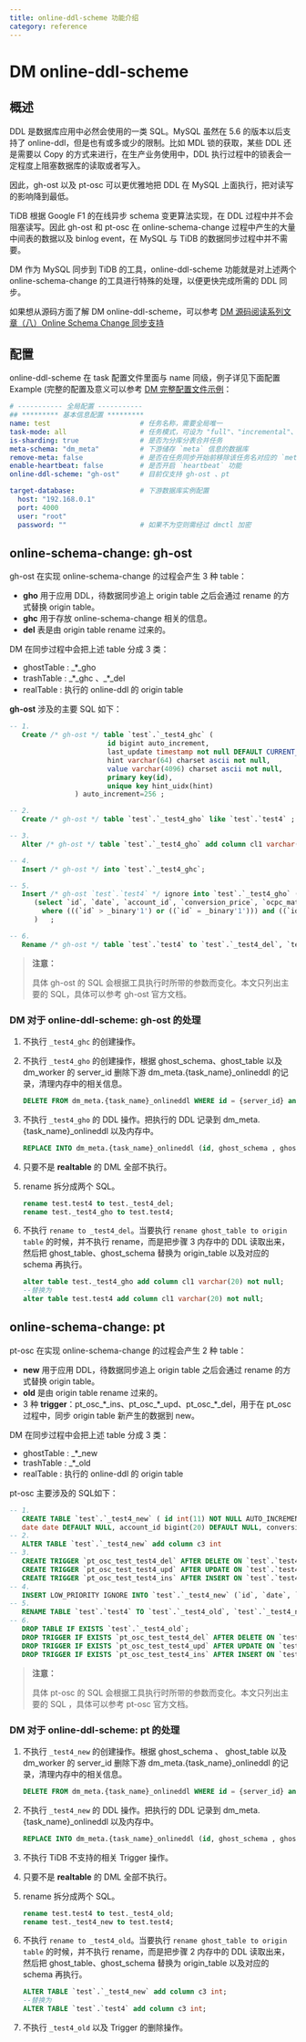 ```yaml
---
title: online-ddl-scheme 功能介绍
category: reference
---
```


# DM online-ddl-scheme

## 概述

DDL 是数据库应用中必然会使用的一类 SQL。MySQL 虽然在 5.6 的版本以后支持了 online-ddl，但是也有或多或少的限制。比如 MDL 锁的获取，某些 DDL 还是需要以 Copy 的方式来进行，在生产业务使用中，DDL 执行过程中的锁表会一定程度上阻塞数据库的读取或者写入。

因此，gh-ost 以及 pt-osc 可以更优雅地把 DDL 在 MySQL 上面执行，把对读写的影响降到最低。

TiDB 根据 Google F1 的在线异步 schema 变更算法实现，在 DDL 过程中并不会阻塞读写。因此 gh-ost 和 pt-osc 在 online-schema-change 过程中产生的大量中间表的数据以及 binlog event，在 MySQL 与 TiDB 的数据同步过程中并不需要。

DM 作为 MySQL 同步到 TiDB 的工具，online-ddl-scheme 功能就是对上述两个 online-schema-change 的工具进行特殊的处理，以便更快完成所需的 DDL 同步。

如果想从源码方面了解 DM online-ddl-scheme，可以参考 [DM 源码阅读系列文章（八）Online Schema Change 同步支持](https://pingcap.com/blog-cn/dm-source-code-reading-8/#dm-源码阅读系列文章八online-schema-change-同步支持)

## 配置

online-ddl-scheme 在 task 配置文件里面与 name 同级，例子详见下面配置 Example (完整的配置及意义可以参考 [DM 完整配置文件示例](/reference/tools/data-migration/configure/task-configuration-file-full.md#完整配置文件示例)：

```yml
# ----------- 全局配置 -----------
## ********* 基本信息配置 *********
name: test                      # 任务名称，需要全局唯一
task-mode: all                  # 任务模式，可设为 "full"、"incremental"、"all"
is-sharding: true               # 是否为分库分表合并任务
meta-schema: "dm_meta"          # 下游储存 `meta` 信息的数据库
remove-meta: false              # 是否在任务同步开始前移除该任务名对应的 `meta`（`checkpoint` 和 `onlineddl` 等）。
enable-heartbeat: false         # 是否开启 `heartbeat` 功能
online-ddl-scheme: "gh-ost"     # 目前仅支持 gh-ost 、pt

target-database:                # 下游数据库实例配置
  host: "192.168.0.1"
  port: 4000
  user: "root"
  password: ""                  # 如果不为空则需经过 dmctl 加密
```

## online-schema-change: gh-ost

gh-ost 在实现 online-schema-change 的过程会产生 3 种 table：

- **gho** 用于应用 DDL，待数据同步追上 origin table 之后会通过 rename 的方式替换 origin table。
- **ghc** 用于存放 online-schema-change 相关的信息。
- **del** 表是由 origin table rename 过来的。

DM 在同步过程中会把上述 table 分成 3 类：

- ghostTable : \_\*\_gho
- trashTable : \_\*\_ghc 、\_\*\_del
- realTable : 执行的 online-ddl 的 origin table

**gh-ost** 涉及的主要 SQL 如下：

```sql
-- 1.
   Create /* gh-ost */ table `test`.`_test4_ghc` (
                        id bigint auto_increment,
                        last_update timestamp not null DEFAULT CURRENT_TIMESTAMP ON UPDATE CURRENT_TIMESTAMP,
                        hint varchar(64) charset ascii not null,
                        value varchar(4096) charset ascii not null,
                        primary key(id),
                        unique key hint_uidx(hint)
                ) auto_increment=256 ;

-- 2.
   Create /* gh-ost */ table `test`.`_test4_gho` like `test`.`test4` ;

-- 3.
   Alter /* gh-ost */ table `test`.`_test4_gho` add column cl1 varchar(20) not null ;

-- 4.
   Insert /* gh-ost */ into `test`.`_test4_ghc`;

-- 5.
   Insert /* gh-ost `test`.`test4` */ ignore into `test`.`_test4_gho` (`id`, `date`, `account_id`, `conversion_price`, `ocpc_matched_conversions`, `ad_cost`, `cl2`)
      (select `id`, `date`, `account_id`, `conversion_price`, `ocpc_matched_conversions`, `ad_cost`, `cl2` from `test`.`test4` force index (`PRIMARY`)
        where (((`id` > _binary'1') or ((`id` = _binary'1'))) and ((`id` < _binary'2') or ((`id` = _binary'2')))) lock in share mode
      )   ;

-- 6.
   Rename /* gh-ost */ table `test`.`test4` to `test`.`_test4_del`, `test`.`_test4_gho` to `test`.`test4`;
```

> **注意：**
>
> 具体 gh-ost 的 SQL 会根据工具执行时所带的参数而变化。本文只列出主要的 SQL，具体可以参考 gh-ost 官方文档。

### DM 对于 **online-ddl-scheme: gh-ost** 的处理

1. 不执行 `_test4_ghc` 的创建操作。

2. 不执行 `_test4_gho` 的创建操作，根据 ghost_schema、ghost_table 以及 dm_worker 的 server_id 删除下游 dm_meta.{task_name}\_onlineddl 的记录，清理内存中的相关信息。

    ```sql
    DELETE FROM dm_meta.{task_name}_onlineddl WHERE id = {server_id} and ghost_schema = {ghost_schema} and ghost_table = {ghost_table};
    ```

3. 不执行 `_test4_gho` 的 DDL 操作。把执行的 DDL 记录到 dm_meta.{task_name}\_onlineddl 以及内存中。

    ```sql
    REPLACE INTO dm_meta.{task_name}_onlineddl (id, ghost_schema , ghost_table , ddls) VALUES (......);
    ```

4. 只要不是 **realtable** 的 DML 全部不执行。

5. rename 拆分成两个 SQL。

    ```sql
    rename test.test4 to test._test4_del;
    rename test._test4_gho to test.test4;
    ```

6. 不执行 `rename to _test4_del`。当要执行 `rename ghost_table to origin table` 的时候，并不执行 rename，而是把步骤 3 内存中的 DDL 读取出来，然后把 ghost_table、ghost_schema 替换为 origin_table 以及对应的 schema 再执行。

    ```sql
    alter table test._test4_gho add column cl1 varchar(20) not null;
    --替换为
    alter table test.test4 add column cl1 varchar(20) not null;
    ```

## online-schema-change: pt

pt-osc 在实现 online-schema-change 的过程会产生 2 种 table：

- **new** 用于应用 DDL，待数据同步追上 origin table 之后会通过 rename 的方式替换 origin table。
- **old** 是由 origin table rename 过来的。
- 3 种 **trigger**：pt_osc\_\*\_ins、pt_osc\_\*\_upd、pt_osc\_\*\_del，用于在 pt_osc 过程中，同步 origin table 新产生的数据到 new。

DM 在同步过程中会把上述 table 分成 3 类：

- ghostTable : \_\*\_new
- trashTable : \_\*\_old
- realTable : 执行的 online-ddl 的 origin table

pt-osc 主要涉及的 SQL如下：

``` sql
-- 1.
   CREATE TABLE `test`.`_test4_new` ( id int(11) NOT NULL AUTO_INCREMENT,
   date date DEFAULT NULL, account_id bigint(20) DEFAULT NULL, conversion_price decimal(20,3) DEFAULT NULL,  ocpc_matched_conversions bigint(20) DEFAULT NULL, ad_cost decimal(20,3) DEFAULT NULL,cl2 varchar(20) COLLATE utf8mb4_bin NOT NULL,cl1 varchar(20) COLLATE utf8mb4_bin NOT NULL,PRIMARY KEY (id) ) ENGINE=InnoDB AUTO_INCREMENT=3 DEFAULT CHARSET=utf8mb4 COLLATE=utf8mb4_bin ;
-- 2.
   ALTER TABLE `test`.`_test4_new` add column c3 int
-- 3.
   CREATE TRIGGER `pt_osc_test_test4_del` AFTER DELETE ON `test`.`test4` ...... ;
   CREATE TRIGGER `pt_osc_test_test4_upd` AFTER UPDATE ON `test`.`test4` ...... ;
   CREATE TRIGGER `pt_osc_test_test4_ins` AFTER INSERT ON `test`.`test4` ...... ;
-- 4.
   INSERT LOW_PRIORITY IGNORE INTO `test`.`_test4_new` (`id`, `date`, `account_id`, `conversion_price`, `ocpc_matched_conversions`, `ad_cost`, `cl2`, `cl1`) SELECT `id`, `date`, `account_id`, `conversion_price`, `ocpc_matched_conversions`, `ad_cost`, `cl2`, `cl1` FROM `test`.`test4` LOCK IN SHARE MODE /*pt-online-schema-change 3227 copy table*/
-- 5.
   RENAME TABLE `test`.`test4` TO `test`.`_test4_old`, `test`.`_test4_new` TO `test`.`test4`
-- 6.
   DROP TABLE IF EXISTS `test`.`_test4_old`;
   DROP TRIGGER IF EXISTS `pt_osc_test_test4_del` AFTER DELETE ON `test`.`test4` ...... ;
   DROP TRIGGER IF EXISTS `pt_osc_test_test4_upd` AFTER UPDATE ON `test`.`test4` ...... ;
   DROP TRIGGER IF EXISTS `pt_osc_test_test4_ins` AFTER INSERT ON `test`.`test4` ...... ;
```

> **注意：**
>
> 具体 pt-osc 的 SQL 会根据工具执行时所带的参数而变化。本文只列出主要的 SQL ，具体可以参考 pt-osc 官方文档。

### DM 对于 **online-ddl-scheme: pt** 的处理

1. 不执行 `_test4_new` 的创建操作。根据 ghost_schema 、 ghost_table 以及 dm_worker 的 server_id 删除下游 dm_meta.{task_name}\_onlineddl 的记录，清理内存中的相关信息。

    ```sql
    DELETE FROM dm_meta.{task_name}_onlineddl WHERE id = {server_id} and ghost_schema = {ghost_schema} and ghost_table = {ghost_table};
    ```

2. 不执行 `_test4_new` 的 DDL 操作。把执行的 DDL 记录到 dm_meta.{task_name}\_onlineddl 以及内存中。

    ```sql
    REPLACE INTO dm_meta.{task_name}_onlineddl (id, ghost_schema , ghost_table , ddls) VALUES (......);
    ```

3. 不执行 TiDB 不支持的相关 Trigger 操作。
4. 只要不是 **realtable** 的 DML 全部不执行。
5. rename 拆分成两个 SQL。

    ```sql
    rename test.test4 to test._test4_old; 
    rename test._test4_new to test.test4;
    ```

6. 不执行 `rename to _test4_old`。当要执行 `rename ghost_table to origin table` 的时候，并不执行 rename，而是把步骤 2 内存中的 DDL 读取出来，然后把 ghost_table、ghost_schema 替换为 origin_table 以及对应的 schema 再执行。

    ```sql
    ALTER TABLE `test`.`_test4_new` add column c3 int;
    --替换为
    ALTER TABLE `test`.`test4` add column c3 int;
    ```

7. 不执行 `_test4_old` 以及 Trigger 的删除操作。
